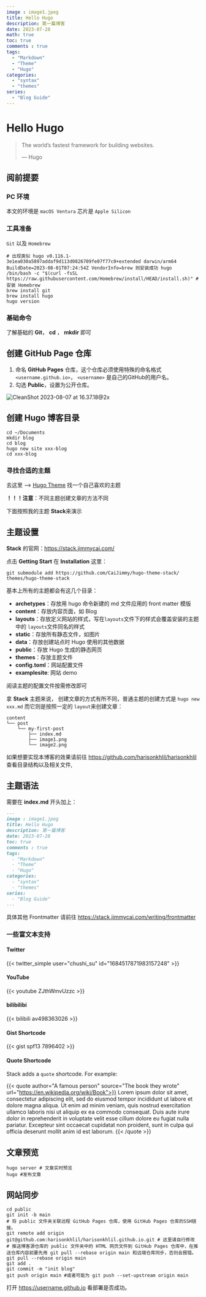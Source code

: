 ```yaml
---
image : image1.jpeg
title: Hello Hugo
description: 第一篇博客
date: 2023-07-28
math: true
toc: true
comments : true
tags:
  - "Markdown"
  - "Theme"
  - "Hugo"
categories:
  - "syntax"
  - "themes"
series:
  - "Blog Guide"
---
```


# Hello Hugo

> The world’s fastest framework for building websites.   
>
>  — Hugo

## 阅前提要

### PC 环境

本文的环境是 `macOS Ventura` 芯片是 `Apple Silicon` 

### 工具准备

`Git` 以及 `Homebrew`

```shell
# 出现类似 hugo v0.116.1-3e1ea030a5897addaf9d113d0826709fe07f77c0+extended darwin/arm64 BuildDate=2023-08-01T07:24:54Z VendorInfo=brew 则安装成功 hugo
/bin/bash -c "$(curl -fsSL https://raw.githubusercontent.com/Homebrew/install/HEAD/install.sh)" #安装 Homebrew
brew install git
brew install hugo
hugo version
```

### 基础命令

了解基础的 **Git**， **cd** ， **mkdir** 即可

## 创建 GitHub Page 仓库

1. 命名 **GitHub Pages** 仓库，这个仓库必须使用特殊的命名格式 `<username.github.io>`， `<username>` 是自己的GitHub的用户名。
2.  勾选 **Public**，设置为公开仓库。

![CleanShot 2023-08-07 at 16.37.18@2x](https://s2.loli.net/2023/08/07/uI2TiZ9Ar3Vlenz.png)

## 创建 Hugo 博客目录

```shell
cd ~/Documents
mkdir blog
cd blog
hugo new site xxx-blog
cd xxx-blog
```



### 寻找合适的主题

去这里 —> [Hugo Theme](https://themes.gohugo.io/) 找一个自己喜欢的主题

**！！！注意**：不同主题创建文章的方法不同

下面按照我的主题 **Stack**来演示

## 主题设置

**Stack** 的官网：https://stack.jimmycai.com/

点击 **Getting Start** 在 **Installation** 这里：

```shell
git submodule add https://github.com/CaiJimmy/hugo-theme-stack/ themes/hugo-theme-stack
```

基本上所有的主题都会有这几个目录：

- **archetypes**：存放用 hugo 命令新建的 md 文件应用的 front matter 模版
- **content**：存放内容页面，如 Blog
- **layouts**：存放定义网站的样式，写在`layouts`文件下的样式会覆盖安装的主题中的 `layouts`文件同名的样式
- **static**：存放所有静态文件，如图片
- **data**：存放创建站点时 Hugo 使用的其他数据
- **public**：存放 Hugo 生成的静态网页
- **themes**：存放主题文件
- **config.toml**：网站配置文件
- **examplesite**: 网站 demo

阅读主题的配置文件按需修改即可

拿 **Stack** 主题来说， 创建文章的方式有所不同，普通主题的创建方式是 `hugo new xxx.md` 而它则是按照一定的 `layout`来创建文章：

```shell
content
└── post
    └── my-first-post
        ├── index.md
        ├── image1.png
        └── image2.png
```

如果想要实现本博客的效果请前往 https://github.com/harisonkhlil/harisonkhlil 查看目录结构以及相关文件, 

## 主题语法

需要在 **index.md** 开头加上：
```markdown
---
image : image1.jpeg
title: Hello Hugo
description: 第一篇博客
date: 2023-07-28
toc: true
comments : true
tags:
  - "Markdown"
  - "Theme"
  - "Hugo"
categories:
  - "syntax"
  - "themes"
series:
  - "Blog Guide"
---
```

具体其他 Frontmatter 请前往 https://stack.jimmycai.com/writing/frontmatter

### 一些富文本支持

#### Twitter

{{< twitter_simple user="chushi_su" id="1684517871983157248" >}}

#### YouTube

{{< youtube ZJthWmvUzzc >}}

#### bilibilibi

{{< bilibili av498363026 >}}

#### Gist Shortcode

{{< gist spf13 7896402 >}}

#### Quote Shortcode

Stack adds a `quote` shortcode.  For example:

{{< quote author="A famous person" source="The book they wrote" url="https://en.wikipedia.org/wiki/Book">}}
Lorem ipsum dolor sit amet, consectetur adipiscing elit, sed do eiusmod tempor incididunt ut labore et dolore magna aliqua. Ut enim ad minim veniam, quis nostrud exercitation ullamco laboris nisi ut aliquip ex ea commodo consequat. Duis aute irure dolor in reprehenderit in voluptate velit esse cillum dolore eu fugiat nulla pariatur. Excepteur sint occaecat cupidatat non proident, sunt in culpa qui officia deserunt mollit anim id est laborum.
{{< /quote >}}

## 文章预览

```shell
hugo server # 文章实时预览
hugo #发布文章
```

## 网站同步

```shell
cd public
git init -b main
# 将 public 文件夹关联远程 GitHub Pages 仓库，使用 GitHub Pages 仓库的SSH链接。
git remote add origin git@github.com:harisonkhlil/harisonkhlil.github.io.git # 这里请自行修改
# 推送博客源仓库的 public 文件夹中的 HTML 网页文件到 GitHub Pages 仓库中，在推送仓库内容前要先用 git pull --rebase origin main 和远端仓库同步，否则会报错。
git pull --rebase origin main 
git add .
git commit -m "init blog" 
git push origin main #或者可能为 git push --set-upstream origin main
```

打开 https://username.github.io 看部署是否成功。
